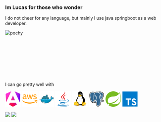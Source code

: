 
<div>
<h3>Im Lucas for those who wonder</h3>
<p>I do not cheer for any language, but mainly I use java springboot as a web developer.</p>
<img width="150px" align="left" alt="pochy" src="https://cdn.discordapp.com/attachments/1071906239375745097/1363261155887284494/006MS.gif?ex=68056363&is=680411e3&hm=cc8265a4de5728e5e6fef1166c05eeffdd0509120e0fdc2917ba9d1fd3fe883d&"/>
<br/>
<br/>
<br/>
<br/>
<br/>
<br/>
</div>

<br/>
<br/>
<br/>

<div style="display: inline_block">
  <p>I can go pretty well with</p>
  <img width="50px" height="50px" align="center" src="https://raw.githubusercontent.com/devicons/devicon/ca28c779441053191ff11710fe24a9e6c23690d6/icons/angular/angular-original.svg"/>
  <img width="50px" height="50px" align="center" src="https://raw.githubusercontent.com/devicons/devicon/ca28c779441053191ff11710fe24a9e6c23690d6/icons/amazonwebservices/amazonwebservices-plain-wordmark.svg"/>
  <img width="50px" height="50px" align="center" src="https://raw.githubusercontent.com/devicons/devicon/ca28c779441053191ff11710fe24a9e6c23690d6/icons/docker/docker-original.svg"/>
  <img width="50px" height="50px" align="center" src="https://raw.githubusercontent.com/devicons/devicon/ca28c779441053191ff11710fe24a9e6c23690d6/icons/java/java-original.svg"/>
  <img width="50px" height="50px" align="center" src="https://raw.githubusercontent.com/devicons/devicon/ca28c779441053191ff11710fe24a9e6c23690d6/icons/linux/linux-original.svg"/>
  <img width="50px" height="50px" align="center" src="https://raw.githubusercontent.com/devicons/devicon/ca28c779441053191ff11710fe24a9e6c23690d6/icons/postgresql/postgresql-original.svg"/>
  <img width="50px" height="50px" align="center" src="https://raw.githubusercontent.com/devicons/devicon/ca28c779441053191ff11710fe24a9e6c23690d6/icons/spring/spring-original.svg"/>
  <img width="50px" height="50px" align="center" src="https://raw.githubusercontent.com/devicons/devicon/ca28c779441053191ff11710fe24a9e6c23690d6/icons/typescript/typescript-original.svg"/>
</div>

<div style="display: inline_block"><br/>
  <img height="170em" src="https://github-readme-stats.vercel.app/api?username=lucasfend&icon_color=fff&text_color=fff&card_width=500&show_icons=true&theme=dark&hide_border=true&title_color=fff&hide_rank=true&include_all_commits=true&text_bold=true&custom_title=stats"/>
  <img height="170em" src="https://github-readme-stats.vercel.app/api/top-langs/?username=lucasfend&text_color=fff&card_width=300&hide_progress=true&theme=dark&hide_border=true&title_color=fff&text_bold=true&custom_title=langs&hide=html,css"/>
</div>
